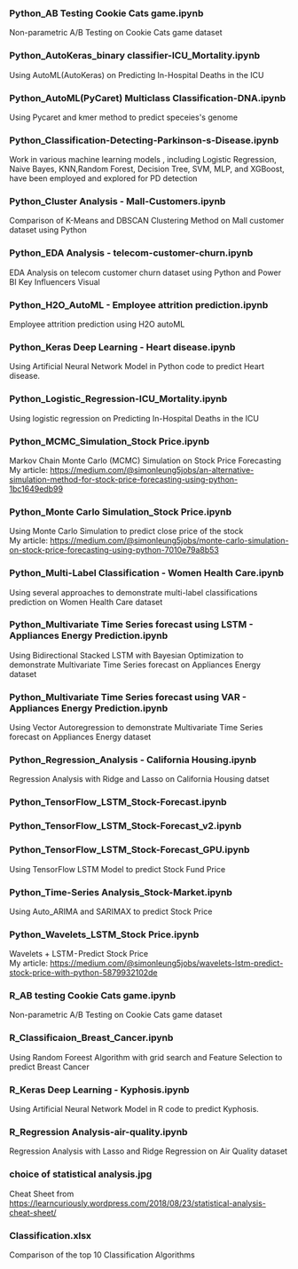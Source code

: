 ### Python_AB Testing Cookie Cats game.ipynb
Non-parametric A/B Testing on Cookie Cats game dataset
### Python_AutoKeras_binary classifier-ICU_Mortality.ipynb
Using AutoML(AutoKeras) on Predicting In-Hospital Deaths in the ICU
### Python_AutoML(PyCaret) Multiclass Classification-DNA.ipynb
Using Pycaret and kmer method to predict speceies's genome
### Python_Classification-Detecting-Parkinson-s-Disease.ipynb
Work in various machine learning models , including Logistic Regression, Naive Bayes, KNN,Random Forest, Decision Tree, SVM, MLP, and XGBoost, have been employed and explored for PD detection
### Python_Cluster Analysis - Mall-Customers.ipynb
Comparison of K-Means and DBSCAN Clustering Method on Mall customer dataset using Python
### Python_EDA Analysis - telecom-customer-churn.ipynb
EDA Analysis on telecom customer churn  dataset using Python and Power BI Key Influencers Visual
### Python_H2O_AutoML - Employee attrition prediction.ipynb
Employee attrition prediction using H2O autoML
### Python_Keras Deep Learning - Heart disease.ipynb
Using Artificial Neural Network Model in Python code to predict Heart disease.
### Python_Logistic_Regression-ICU_Mortality.ipynb
Using logistic regression on Predicting In-Hospital Deaths in the ICU
### Python_MCMC_Simulation_Stock Price.ipynb
Markov Chain Monte Carlo (MCMC) Simulation on Stock Price Forecasting<br/> 
My article: https://medium.com/@simonleung5jobs/an-alternative-simulation-method-for-stock-price-forecasting-using-python-1bc1649edb99
### Python_Monte Carlo Simulation_Stock Price.ipynb
Using Monte Carlo Simulation to predict close price of the stock<br/> 
My article: https://medium.com/@simonleung5jobs/monte-carlo-simulation-on-stock-price-forecasting-using-python-7010e79a8b53
### Python_Multi-Label Classification - Women Health Care.ipynb
Using several approaches to demonstrate multi-label classifications prediction on Women Health Care dataset
### Python_Multivariate Time Series forecast using LSTM - Appliances Energy Prediction.ipynb
Using Bidirectional Stacked LSTM with Bayesian Optimization to demonstrate Multivariate Time Series forecast on Appliances Energy dataset
### Python_Multivariate Time Series forecast using VAR - Appliances Energy Prediction.ipynb
Using Vector Autoregression to demonstrate Multivariate Time Series forecast on Appliances Energy dataset
### Python_Regression_Analysis - California Housing.ipynb
Regression Analysis with Ridge and Lasso on California Housing datset
### Python_TensorFlow_LSTM_Stock-Forecast.ipynb
### Python_TensorFlow_LSTM_Stock-Forecast_v2.ipynb
### Python_TensorFlow_LSTM_Stock-Forecast_GPU.ipynb
Using TensorFlow LSTM Model to predict Stock Fund Price
### Python_Time-Series Analysis_Stock-Market.ipynb
Using Auto_ARIMA and SARIMAX to predict Stock Price
### Python_Wavelets_LSTM_Stock Price.ipynb
Wavelets + LSTM - Predict Stock Price<br/> 
My article: https://medium.com/@simonleung5jobs/wavelets-lstm-predict-stock-price-with-python-5879932102de

### R_AB testing Cookie Cats game.ipynb
Non-parametric A/B Testing on Cookie Cats game dataset
### R_Classificaion_Breast_Cancer.ipynb
Using Random Foreest Algorithm with grid search and Feature Selection to predict Breast Cancer
### R_Keras Deep Learning - Kyphosis.ipynb
Using Artificial Neural Network Model in R code to predict Kyphosis.
### R_Regression Analysis-air-quality.ipynb
Regression Analysis with Lasso and Ridge Regression on Air Quality dataset



### choice of statistical analysis.jpg
Cheat Sheet from https://learncuriously.wordpress.com/2018/08/23/statistical-analysis-cheat-sheet/
### Classification.xlsx
Comparison of the top 10 Classification Algorithms
